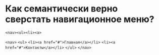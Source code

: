 # Как семантически верно сверстать навигационное меню?

`<nav><ul><li><a>`

`<nav>`
`<ul>`
`<li><a href="#">Главная</a></li>`
`<li><a href="#">Контакты</a></li>`
`</ul>`
`</nav>`